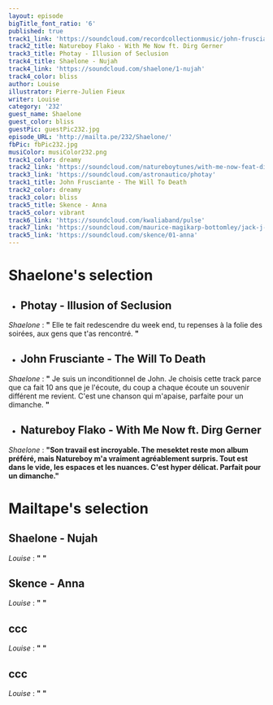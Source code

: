 ```yaml
---
layout: episode
bigTitle_font_ratio: '6'
published: true
track1_link: 'https://soundcloud.com/recordcollectionmusic/john-frusciante-the-will-to'
track2_title: Natureboy Flako - With Me Now ft. Dirg Gerner
track3_title: Photay - Illusion of Seclusion
track4_title: Shaelone - Nujah
track4_link: 'https://soundcloud.com/shaelone/1-nujah'
track4_color: bliss
author: Louise
illustrator: Pierre-Julien Fieux
writer: Louise
category: '232'
guest_name: Shaelone
guest_color: bliss
guestPic: guestPic232.jpg
episode_URL: 'http://mailta.pe/232/Shaelone/'
fbPic: fbPic232.jpg
musiColor: musiColor232.png
track1_color: dreamy
track2_link: 'https://soundcloud.com/natureboytunes/with-me-now-feat-dirg-gerner'
track3_link: 'https://soundcloud.com/astronautico/photay'
track1_title: John Frusciante - The Will To Death
track2_color: dreamy
track3_color: bliss
track5_title: Skence - Anna
track5_color: vibrant
track6_link: 'https://soundcloud.com/kwaliaband/pulse'
track7_link: 'https://soundcloud.com/maurice-magikarp-bottomley/jack-j-something-on-my-mind'
track5_link: 'https://soundcloud.com/skence/01-anna'
---
```

<p id="introduction"></p>

# **Shaelone's selection**

+ ## Photay - Illusion of Seclusion
_Shaelone_ : **"** Elle te fait redescendre du week end, tu repenses à la folie des soirées, aux gens que t'as rencontré. **"**

+ ## John Frusciante - The Will To Death
_Shaelone_ : **"** Je suis un inconditionnel de John. Je choisis cette track parce que ca fait 10 ans que je l'écoute, du coup a chaque écoute un souvenir différent me revient. C'est une chanson qui m'apaise, parfaite pour un dimanche. **"**

+ ## Natureboy Flako - With Me Now ft. Dirg Gerner
_Shaelone_ : **"**Son travail est incroyable. The mesektet reste mon album préféré, mais Natureboy m'a vraiment agréablement surpris.  Tout est dans le vide, les espaces et les nuances. C'est hyper délicat. Parfait pour un dimanche.**"**

# **Mailtape's selection**

## Shaelone - Nujah
_Louise_ : **"** **"**

## Skence - Anna
_Louise_ : **"** **"**

## ccc
_Louise_ : **"** **"**

## ccc
_Louise_ : **"** **"**

<p id="outroduction"></p>

